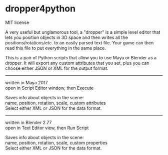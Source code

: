 # dropper4python
MIT license

A very useful but unglamorous tool, a "dropper" is a simple level editor that lets you position objects in 3D space and then writes all the positions/rotations/etc. to an easily parsed text file. Your game can then read this file to put everything in the same place.

This is a pair of Python scripts that allow you to use Maya or Blender as a dropper. It will export any custom attributes that you set, plus you can choose either JSON or XML for the output format.

---

written in Maya 2017
<br>open in Script Editor window, then Execute

Saves info about objects in the scene:
<br>name, position, rotation, scale, custom attributes
<br>Select either XML or JSON for the data format. 

---

written in Blender 2.77
<br>open in Text Editor view, then Run Script

Saves info about objects in the scene:
<br>name, position, rotation, scale, custom properties
<br>Select either XML or JSON for the data format. 
